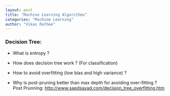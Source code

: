 ```yaml
---
layout: post
title: "Machine Learning Algorithms"
categories: "Machine Learning"
author: "Vikas Rathee"
---
```


### Decision Tree:

- What is entropy ?

- How does decision tree work ? (For classification)

- How to avoid overfitting (low bias and high variance) ?

- Why is post-pruning better than max depth for avoiding over-fitting ?
Post Prunning:
http://www.saedsayad.com/decision_tree_overfitting.htm
